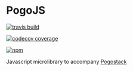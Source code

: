 # PogoJS

[![travis build](https://img.shields.io/travis/DaveOrDead/pogojs.svg?style=flat-square)](https://travis-ci.org/DaveOrDead/pogojs)

[![codecov coverage](https://img.shields.io/codecov/c/github/DaveOrDead/pogojs.svg?style=flat-square)](https://codecov.io/gh/DaveOrDead/pogojs)

[![npm](https://img.shields.io/npm/v/pogojs.svg)](https://www.npmjs.com/package/pogojs)

Javascript microlibrary to accompany [Pogostack](http://www.pogostack.com)